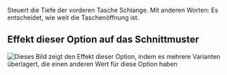 Steuert die Tiefe der vorderen Tasche Schlange. Mit anderen Worten: Es entscheidet, wie weit die Taschenöffnung ist.

## Effekt dieser Option auf das Schnittmuster

![Dieses Bild zeigt den Effekt dieser Option, indem es mehrere Varianten überlagert, die einen anderen Wert für diese Option haben](charlie_frontpocketslantdepth_sample.svg "Effekt dieser Option auf das Schnittmuster")
